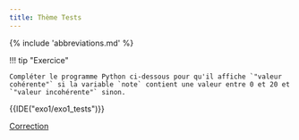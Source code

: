 ```yaml
---
title: Thème Tests
---
```


{% include 'abbreviations.md' %}


!!! tip "Exercice"

    Compléter le programme Python ci-dessous pour qu'il affiche `"valeur cohérente"` si la variable `note` contient une valeur entre 0 et 20 et `"valeur incohérente"` sinon. 
    


{{IDE("exo1/exo1_tests")}} 



[Correction](scripts/exo1/corr_exo1_tests.py)